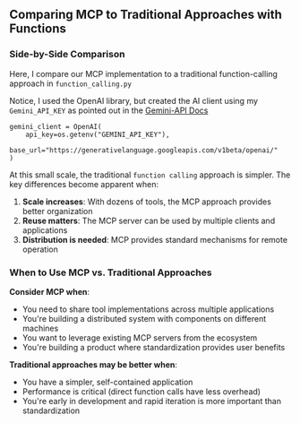 ## Comparing MCP to Traditional Approaches with Functions

### Side-by-Side Comparison

Here, I compare our MCP implementation to a traditional function-calling approach in `function_calling.py`

Notice, I used the OpenAI library, but created the AI client using my `Gemini_API_KEY` as pointed out in the [Gemini-API Docs](https://ai.google.dev/gemini-api/docs/openai)

```
gemini_client = OpenAI(
    api_key=os.getenv("GEMINI_API_KEY"),
    base_url="https://generativelanguage.googleapis.com/v1beta/openai/"
)
```

At this small scale, the traditional `function calling` approach is simpler. The key differences become apparent when:

1. **Scale increases**: With dozens of tools, the MCP approach provides better organization
2. **Reuse matters**: The MCP server can be used by multiple clients and applications
3. **Distribution is needed**: MCP provides standard mechanisms for remote operation

### When to Use MCP vs. Traditional Approaches

**Consider MCP when**:

- You need to share tool implementations across multiple applications
- You're building a distributed system with components on different machines
- You want to leverage existing MCP servers from the ecosystem
- You're building a product where standardization provides user benefits

**Traditional approaches may be better when**:

- You have a simpler, self-contained application
- Performance is critical (direct function calls have less overhead)
- You're early in development and rapid iteration is more important than standardization
